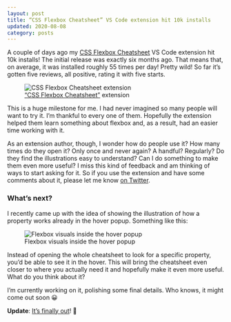 ```yaml
---
layout: post
title: “CSS Flexbox Cheatsheet” VS Code extension hit 10k installs
updated: 2020-08-08
category: posts
---
```


A couple of days ago my [CSS Flexbox Cheatsheet](https://marketplace.visualstudio.com/items?itemName=dzhavat.css-flexbox-cheatsheet) VS Code extension hit 10k installs! The initial release was exactly six months ago. That means that, on average, it was installed roughly 55 times per day! Pretty wild! So far it’s gotten five reviews, all positive, rating it with five starts.

<figure>
  <img src="/assets/img/2020/03/08/css-flexbox-cheatsheet.png" alt="CSS Flexbox Cheatsheet extension">
  <figcaption><a href="https://marketplace.visualstudio.com/items?itemName=dzhavat.css-flexbox-cheatsheet" target="_blank" rel="noopener">“CSS Flexbox Cheatsheet”</a> extension</figcaption>
</figure>

This is a huge milestone for me. I had never imagined so many people will want to try it. I’m thankful to every one of them. Hopefully the extension helped them learn something about flexbox and, as a result, had an easier time working with it.

As an extension author, though, I wonder how do people use it? How many times do they open it? Only once and never again? A handful? Regularly? Do they find the illustrations easy to understand? Can I do something to make them even more useful? I miss this kind of feedback and am thinking of ways to start asking for it. So if you use the extension and have some comments about it, please let me know [on Twitter](https://twitter.com/dzhavatushev).

### What’s next?

I recently came up with the idea of showing the illustration of how a property works already in the hover popup. Something like this:

<figure>
  <img src="/assets/img/2020/03/18/flexbox-hover-image.gif" alt="Flexbox visuals inside the hover popup">
  <figcaption>Flexbox visuals inside the hover popup</figcaption>
</figure>

Instead of opening the whole cheatsheet to look for a specific property, you’d be able to see it in the hover. This will bring the cheatsheet even closer to where you actually need it and hopefully make it even more useful. What do you think about it?

I’m currently working on it, polishing some final details. Who knows, it might come out soon 😀

**Update**: [It’s finally out](https://dzhavat.github.io/2020/03/18/css-flexbox-cheatsheet-vscode-extension-v2.html)! 🚀